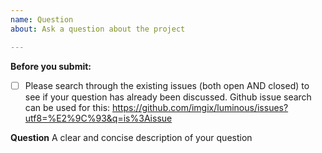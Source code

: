 ```yaml
---
name: Question
about: Ask a question about the project

---
```


**Before you submit:**

- [ ] Please search through the existing issues (both open AND closed) to see if your question has already been discussed. Github issue search can be used for this: https://github.com/imgix/luminous/issues?utf8=%E2%9C%93&q=is%3Aissue

**Question**
A clear and concise description of your question

